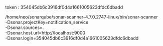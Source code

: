
token :  354045db6c3916df0d4a1661005623dfdc6dbadd

/home/neo/sonarqube/sonar-scanner-4.7.0.2747-linux/bin/sonar-scanner \
  -Dsonar.projectKey=notification_service \
  -Dsonar.sources=. \
  -Dsonar.host.url=http://localhost:9000 \
  -Dsonar.login=354045db6c3916df0d4a1661005623dfdc6dbadd